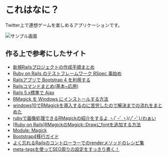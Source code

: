 # これはなに？

Twitter上で連想ゲームを楽しめるアプリケーションです。

![サンプル画面](https://raw.githubusercontent.com/takahiro310/images/master/asfors.png "Asfors")

## 作る上で参考にしたサイト

* [新規Railsプロジェクトの作成手順まとめ](https://qiita.com/yuitnnn/items/b45bba658d86eabdbb26)
* [Ruby on Rails のテストフレームワーク RSpec 事始め](https://qiita.com/tatsurou313/items/c923338d2e3c07dfd9ee)
* [Railsアプリで Bootstrap 4 を利用する](https://qiita.com/NaokiIshimura/items/c8db09daefff5c11dadf)
* [Railsコマンドまとめ(基本~応用)](https://qiita.com/gcyagyu/items/dea818095feed81f66c0)
* [Rails 5.x標準で Ajax](https://qiita.com/fezrestia/items/e669107a4a6e66618738)
* [RMagick を Windows にインストールする方法](http://www.ownway.info/Ruby/rmagick/howtoinstall/windows#procedure2)
* [windows10でRMagickを導入するのに苦労したので解決までの流れをまとめた](https://qiita.com/kanegon501/items/a2d1ed6812922d3f9d06)
* [rubyで画像処理できるRMagickの紹介をするよ ヽ(ﾟｰﾟ*ヽ)(ﾉ*ﾟｰﾟ)ﾉわぁい](https://qiita.com/scleen_x_x/items/14a80fd52e41dfcfb660)
* [[Ruby on Rails]RMagickのMagick::Drawにfontを追加する方法](https://himakan.net/program/ror/add_rmagick_font)
* [Module: Magick](https://www.rubydoc.info/gems/rmagick/Magick)
* [Bootstrap4移行ガイド](https://cccabinet.jpn.org/bootstrap4/components/buttons)
* [よく忘れるRailsのコントローラーでのrenderメソッドのレシピ集](https://ruby-rails.hatenadiary.com/entry/20141125/1416918957#render-ctrl-status-code)
* [meta-tagsを使ってSEO周りの設定をすっきり書く！](https://qiita.com/hirooooooo/items/f1a75cf0f2c581f0b620)
